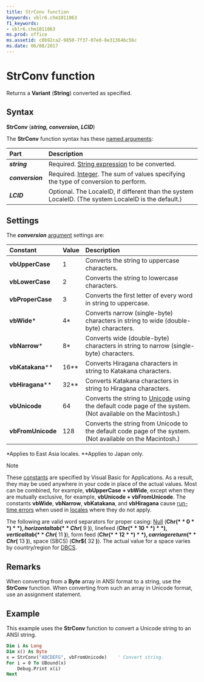 ```yaml
---
title: StrConv function
keywords: vblr6.chm1011063
f1_keywords:
- vblr6.chm1011063
ms.prod: office
ms.assetid: c0b92ca2-9850-7f37-07e0-8e313646c56c
ms.date: 06/08/2017
---
```



# StrConv function

Returns a **Variant** (**String**) converted as specified.

## Syntax

**StrConv** (**_string, conversion, LCID_**)

The **StrConv** function syntax has these [named arguments](../../Glossary/vbe-glossary.md#named-argument):

|Part|Description|
|:-----|:-----|
|**_string_**|Required. [String expression](../../Glossary/vbe-glossary.md#string-expression) to be converted.|
|**_conversion_**|Required. [Integer](../../Glossary/vbe-glossary.md#integer-data-type). The sum of values specifying the type of conversion to perform.|
|**_LCID_**|Optional. The LocaleID, if different than the system LocaleID. (The system LocaleID is the default.)|

## Settings

The **_conversion_** [argument](../../Glossary/vbe-glossary.md#argument) settings are:

|Constant|Value|Description|
|:-----|:-----|:-----|
|**vbUpperCase**|1|Converts the string to uppercase characters.|
|**vbLowerCase**|2|Converts the string to lowercase characters.|
|**vbProperCase**|3|Converts the first letter of every word in string to uppercase.|
|**vbWide***|4*|Converts narrow (single-byte) characters in string to wide (double-byte) characters.|
|**vbNarrow***|8*|Converts wide (double-byte) characters in string to narrow (single-byte) characters.|
|**vbKatakana****|16**|Converts Hiragana characters in string to Katakana characters.|
|**vbHiragana****|32**|Converts Katakana characters in string to Hiragana characters.|
|**vbUnicode**|64|Converts the string to [Unicode](../../Glossary/vbe-glossary.md#unicode) using the default code page of the system. (Not available on the Macintosh.)|
|**vbFromUnicode**|128|Converts the string from Unicode to the default code page of the system. (Not available on the Macintosh.)|

*Applies to East Asia locales.
**Applies to Japan only.

> [!NOTE] 
> These [constants](../../Glossary/vbe-glossary.md#constant) are specified by Visual Basic for Applications. As a result, they may be used anywhere in your code in place of the actual values. Most can be combined, for example, **vbUpperCase + vbWide**, except when they are mutually exclusive, for example, **vbUnicode + vbFromUnicode**. The constants **vbWide**, **vbNarrow**, **vbKatakana**, and **vbHiragana** cause [run-time errors](../../Glossary/vbe-glossary.md#run-time-error) when used in [locales](../../Glossary/vbe-glossary.md#locale) where they do not apply.

The following are valid word separators for proper casing: [Null](../../Glossary/vbe-glossary.md#null) (**Chr$(** 0 **)**), horizontal tab (**Chr$(** 9 **)**), linefeed (**Chr$(** 10 **)**), vertical tab (**Chr$(** 11 **)**), form feed (**Chr$(** 12 **)**), carriage return (**Chr$(** 13 **)**), space (SBCS) (**Chr$(** 32 **)**). The actual value for a space varies by country/region for [DBCS](../../Glossary/vbe-glossary.md#dbcs).

## Remarks

When converting from a **Byte** array in ANSI format to a string, use the **StrConv** function. When converting from such an array in Unicode format, use an assignment statement.

## Example

This example uses the **StrConv** function to convert a Unicode string to an ANSI string.

```vb
Dim i As Long
Dim x() As Byte
x = StrConv("ABCDEFG", vbFromUnicode)    ' Convert string.
For i = 0 To UBound(x)
    Debug.Print x(i)
Next

```


